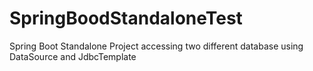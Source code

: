 # SpringBoodStandaloneTest
Spring Boot Standalone Project accessing two different database using DataSource and JdbcTemplate
